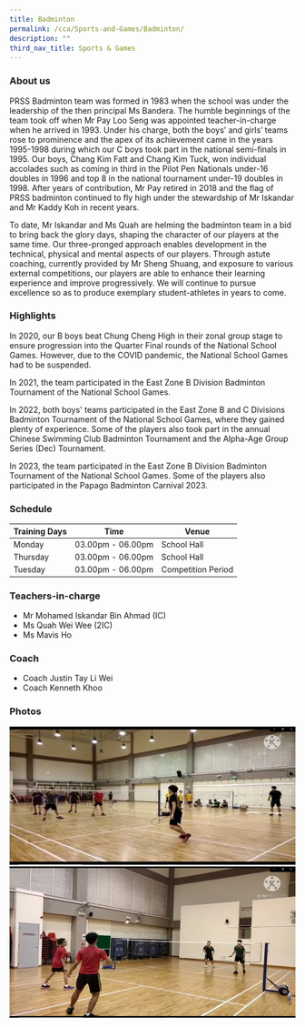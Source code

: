 ```yaml
---
title: Badminton
permalink: /cca/Sports-and-Games/Badminton/
description: ""
third_nav_title: Sports & Games
---
```

### About us

PRSS Badminton team was formed in 1983 when the school was under the leadership of the then principal Ms Bandera. The humble beginnings of the team took off when Mr Pay Loo Seng was appointed teacher-in-charge when he arrived in 1993. Under his charge, both the boys’ and girls’ teams rose to prominence and the apex of its achievement came in the years 1995-1998 during which our C boys took part in the national semi-finals in 1995. Our boys, Chang Kim Fatt and Chang Kim Tuck, won individual accolades such as coming in third in the Pilot Pen Nationals under-16 doubles in 1996 and top 8 in the national tournament under-19 doubles in 1998. After years of contribution, Mr Pay retired in 2018 and the flag of PRSS badminton continued to fly high under the stewardship of Mr Iskandar and Mr Kaddy Koh in recent years.

To date, Mr Iskandar and Ms Quah are helming the badminton team in a bid to bring back the glory days, shaping the character of our players at the same time. Our three-pronged approach enables development in the technical, physical and mental aspects of our players. Through astute coaching, currently provided by Mr Sheng Shuang, and exposure to various external competitions, our players are able to enhance their learning experience and improve progressively. We will continue to pursue excellence so as to produce exemplary student-athletes in years to come. 

### Highlights

In 2020, our B boys beat Chung Cheng High in their zonal group stage to ensure progression into the Quarter Final rounds of the National School Games. However, due to the COVID pandemic, the National School Games had to be suspended.

In 2021, the team participated in the East Zone B Division Badminton Tournament of the National School Games.

In 2022, both boys' teams participated in the East Zone B and C Divisions Badminton Tournament of the National School Games, where they gained plenty of experience. Some of the players also took part in the annual Chinese Swimming Club Badminton Tournament and the Alpha-Age Group Series (Dec) Tournament. 

In 2023, the team participated in the East Zone B Division Badminton Tournament of the National School Games. Some of the players also participated in the Papago Badminton Carnival 2023.

### Schedule

| Training Days | Time | Venue |
| -------- | -------- | -------- |
| Monday | 03.00pm - 06.00pm | School Hall |
| Thursday | 03.00pm - 06.00pm | School Hall |
| Tuesday | 03.00pm - 06.00pm | Competition Period |

### Teachers-in-charge

* Mr Mohamed Iskandar Bin Ahmad (IC)
* Ms Quah Wei Wee (2IC)
* Ms Mavis Ho

### Coach

* Coach Justin Tay Li Wei 
* Coach Kenneth Khoo

### Photos

![](/images/Student%20in%20action%201.png)
![](/images/Student%20in%20action%202.png)